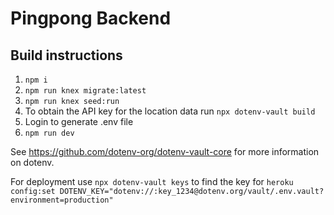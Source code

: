 # Pingpong Backend

## Build instructions

1. `npm i`
2. `npm run knex migrate:latest`
3. `npm run knex seed:run`
2. To obtain the API key for the location data run `npx dotenv-vault build`
3. Login to generate .env file
4. `npm run dev`

See https://github.com/dotenv-org/dotenv-vault-core for more information on dotenv.

For deployment use `npx dotenv-vault keys` to find the key for `heroku config:set DOTENV_KEY="dotenv://:key_1234@dotenv.org/vault/.env.vault?environment=production"`
